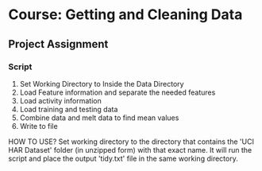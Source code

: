 # Course: Getting and Cleaning Data
## Project Assignment

### Script

1. Set Working Directory to Inside the Data Directory
2. Load Feature information and separate the needed features
3. Load activity information
4. Load training and testing data
5. Combine data and melt data to find mean values
6. Write to file

HOW TO USE?
Set working directory to the directory that contains the 'UCI HAR Dataset' folder (in unzipped form) with that exact name. It will run the script and place the output 'tidy.txt' file in the same working directory.

